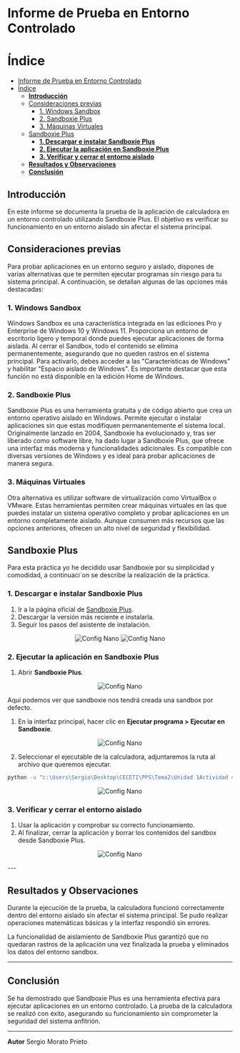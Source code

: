 # Informe de Prueba en Entorno Controlado

# Índice

- [Informe de Prueba en Entorno Controlado](#informe-de-prueba-en-entorno-controlado)
- [Índice](#índice)
  - [**Introducción**](#introducción)
  - [Consideraciones previas](#consideraciones-previas)
    - [1. Windows Sandbox](#1-windows-sandbox)
    - [2. Sandboxie Plus](#2-sandboxie-plus)
    - [3. Máquinas Virtuales](#3-máquinas-virtuales)
  - [Sandboxie Plus](#sandboxie-plus)
    - [**1. Descargar e instalar Sandboxie Plus**](#1-descargar-e-instalar-sandboxie-plus)
    - [**2. Ejecutar la aplicación en Sandboxie Plus**](#2-ejecutar-la-aplicación-en-sandboxie-plus)
    - [**3. Verificar y cerrar el entorno aislado**](#3-verificar-y-cerrar-el-entorno-aislado)
  - [**Resultados y Observaciones**](#resultados-y-observaciones)
  - [**Conclusión**](#conclusión)

## **Introducción**

En este informe se documenta la prueba de la aplicación de calculadora en un entorno controlado utilizando Sandboxie Plus. El objetivo es verificar su funcionamiento en un entorno aislado sin afectar el sistema principal.

## Consideraciones previas

Para probar aplicaciones en un entorno seguro y aislado, dispones de varias alternativas que te permiten ejecutar programas sin riesgo para tu sistema principal. A continuación, se detallan algunas de las opciones más destacadas:

### 1. Windows Sandbox

Windows Sandbox es una característica integrada en las ediciones Pro y Enterprise de Windows 10 y Windows 11. Proporciona un entorno de escritorio ligero y temporal donde puedes ejecutar aplicaciones de forma aislada.
Al cerrar el Sandbox, todo el contenido se elimina permanentemente, asegurando que no queden rastros en el sistema principal. Para activarlo, debes acceder a las "Características de Windows" y habilitar "Espacio aislado de Windows".
Es importante destacar que esta función no está disponible en la edición Home de Windows.

### 2. Sandboxie Plus

Sandboxie Plus es una herramienta gratuita y de código abierto que crea un entorno operativo aislado en Windows. Permite ejecutar o instalar aplicaciones sin que estas modifiquen permanentemente el sistema local. Originalmente lanzado en 2004, Sandboxie ha evolucionado y, tras ser liberado como software libre, ha dado lugar a Sandboxie Plus, que ofrece una interfaz más moderna y funcionalidades adicionales. Es compatible con diversas versiones de Windows y es ideal para probar aplicaciones de manera segura.

### 3. Máquinas Virtuales

Otra alternativa es utilizar software de virtualización como VirtualBox o VMware. Estas herramientas permiten crear máquinas virtuales en las que puedes instalar un sistema operativo completo y probar aplicaciones en un entorno completamente aislado. Aunque consumen más recursos que las opciones anteriores, ofrecen un alto nivel de seguridad y flexibilidad.

## Sandboxie Plus

Para esta práctica yo he decidido usar Sandboxie por su simplicidad y comodidad, a continuaci´on se describe la realización de la práctica.

### **1. Descargar e instalar Sandboxie Plus**

1. Ir a la página oficial de [Sandboxie Plus](https://sandboxie-plus.com/downloads/).
2. Descargar la versión más reciente e instalarla.
3. Seguir los pasos del asistente de instalación.

<p align="center">
    <img src="Imagenes\Instalacion1.png" alt="Config Nano">
    <img src="Imagenes\Instalacion2.png" alt="Config Nano">
</p>

### **2. Ejecutar la aplicación en Sandboxie Plus**

1. Abrir **Sandboxie Plus**.

<p align="center">
    <img src="Imagenes\Sand1.png" alt="Config Nano">
</p>
Aqui podemos ver que sandboxie nos tendrá creada una sandbox por defecto.

1. En la interfaz principal, hacer clic en **Ejecutar programa > Ejecutar en Sandboxie**.

<p align="center">
    <img src="Imagenes\Sand2.png" alt="Config Nano">
</p>

2. Seleccionar el ejecutable de la calculadora, adjuntaremos la ruta al archivo que queremos ejecutar.

```bash
python -u "c:\Users\Sergio\Desktop\CECETI\PPS\Tema2\Unidad 1Actividad 4.RA1-SergioMorato\source\pruebas.py"
```

<p align="center">
    <img src="Imagenes\Sand3.png" alt="Config Nano">
</p>

### **3. Verificar y cerrar el entorno aislado**

1. Usar la aplicación y comprobar su correcto funcionamiento.
2. Al finalizar, cerrar la aplicación y borrar los contenidos del sandbox desde Sandboxie Plus.

<p align="center">
    <img src="Imagenes\Sand5.png" alt="Config Nano">
</p>
---

## **Resultados y Observaciones**

Durante la ejecución de la prueba, la calculadora funcionó correctamente dentro del entorno aislado sin afectar el sistema principal. Se pudo realizar operaciones matemáticas básicas y la interfaz respondió sin errores.

La funcionalidad de aislamiento de Sandboxie Plus garantizó que no quedaran rastros de la aplicación una vez finalizada la prueba y eliminados los datos del entorno sandbox.

---

## **Conclusión**

Se ha demostrado que Sandboxie Plus es una herramienta efectiva para ejecutar aplicaciones en un entorno controlado. La prueba de la calculadora se realizó con éxito, asegurando su funcionamiento sin comprometer la seguridad del sistema anfitrión.

---
**Autor**
Sergio Morato Prieto
